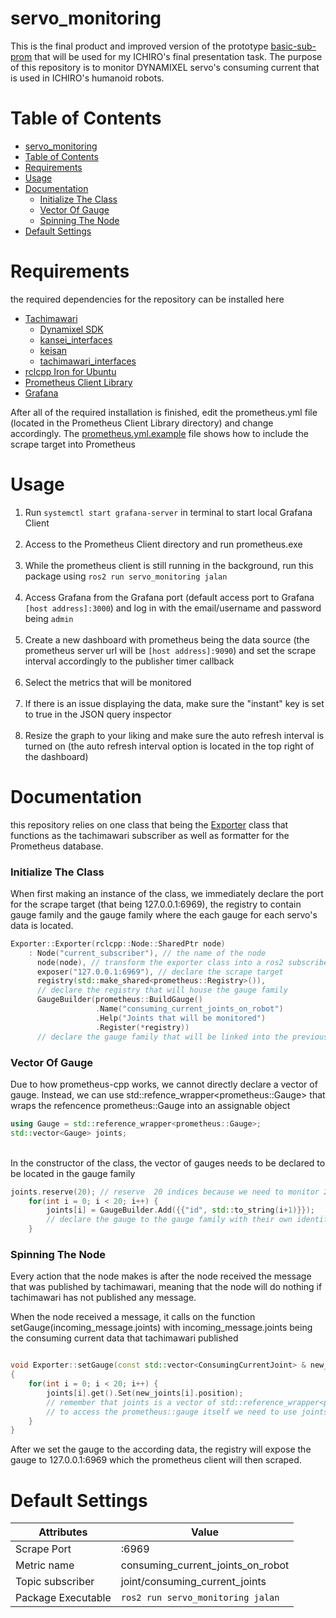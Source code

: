 # servo_monitoring
This is the final product and improved version of the prototype [basic-sub-prom](https://github.com/gerrynicho/basic-sub-prom) that will be used for my ICHIRO's final presentation task. The purpose of this repository is to monitor DYNAMIXEL servo's consuming current that is used in ICHIRO's humanoid robots.

# Table of Contents
- [servo\_monitoring](#servo_monitoring)
- [Table of Contents](#table-of-contents)
- [Requirements](#requirements)
- [Usage](#usage)
- [Documentation](#documentation)
    - [Initialize The Class](#initialize-the-class)
    - [Vector Of Gauge](#vector-of-gauge)
    - [Spinning The Node](#spinning-the-node)
- [Default Settings](#default-settings)

# Requirements
the required dependencies for the repository can be installed here
- [Tachimawari](https://github.com/ichiro-its/tachimawari/tree/feature/current-monitoring)
  - [Dynamixel SDK](https://emanual.robotis.com/docs/en/software/dynamixel/dynamixel_sdk/download/)
  - [kansei_interfaces](https://github.com/ichiro-its/kansei_interfaces)
  - [keisan](https://github.com/ichiro-its/keisan)
  - [tachimawari_interfaces](https://github.com/ichiro-its/tachimawari_interfaces)
- [rclcpp Iron for Ubuntu](https://docs.ros.org/en/iron/Installation/Ubuntu-Install-Debians.html)
- [Prometheus Client Library](https://github.com/jupp0r/prometheus-cpp)
- [Grafana](https://grafana.com/docs/grafana/latest/setup-grafana/installation/debian/)

After all of the required installation is finished, edit the prometheus.yml file (located in the Prometheus Client Library directory) and change accordingly. The [prometheus.yml.example](https://github.com/gerrynicho/servo_monitoring/blob/689e30d8aa3bc7c1d2f6a7a94e8914be77801b61/prometheus.yml.example) file shows how to include the scrape target into Prometheus

# Usage
1. Run `systemctl start grafana-server` in terminal to start local Grafana Client
<br/><br/>
2. Access to the Prometheus Client directory and run prometheus.exe 
<br/><br/>
3. While the prometheus client is still running in the background, run this package using `ros2 run servo_monitoring jalan` 
<br/><br/>
4. Access Grafana from the Grafana port (default access port to Grafana `[host address]:3000`) and log in with the email/username and password being `admin`
<br/><br/>
5. Create a new dashboard with prometheus being the data source (the prometheus server url will be `[host address]:9090`) and set the scrape interval accordingly to the publisher timer callback
<br/><br/>
6. Select the metrics that will be monitored
<br/><br/>
7. If there is an issue displaying the data, make sure the "instant" key is set to true in the JSON query inspector
<br/><br/>
8. Resize the graph to your liking and make sure the auto refresh interval is turned on (the auto refresh interval option is located in the top right of the dashboard)

# Documentation
this repository relies on one class that being the [Exporter](https://github.com/gerrynicho/servo_monitoring/blob/689e30d8aa3bc7c1d2f6a7a94e8914be77801b61/include/servo_monitoring/exporter.hpp#L22) class that functions as the tachimawari subscriber as well as formatter for the Prometheus database.

### Initialize The Class
When first making an instance of the class, we immediately declare the port for the scrape target (that being 127.0.0.1:6969), the registry to contain gauge family and the gauge family where the each gauge for each servo's data is located.
```cpp
Exporter::Exporter(rclcpp::Node::SharedPtr node) 
    : Node("current_subscriber"), // the name of the node
      node(node), // transform the exporter class into a ros2 subscriber node
      exposer("127.0.0.1:6969"), // declare the scrape target
      registry(std::make_shared<prometheus::Registry>()), 
      // declare the registry that will house the gauge family
      GaugeBuilder(prometheus::BuildGauge()
                   .Name("consuming_current_joints_on_robot")
                   .Help("Joints that will be monitored")
                   .Register(*registry)) 
      // declare the gauge family that will be linked into the previously declared registry
```
### Vector Of Gauge
Due to how prometheus-cpp works, we cannot directly declare a vector of gauge. Instead, we can use std::refence_wrapper\<prometheus::Gauge> that wraps the refencence prometheus::Gauge into an assignable object 
```cpp
using Gauge = std::reference_wrapper<prometheus::Gauge>;
std::vector<Gauge> joints;
```
<br/>
In the constructor of the class, the vector of gauges needs to be declared to be located in the gauge family

```cpp
joints.reserve(20); // reserve  20 indices because we need to monitor 20 servos
    for(int i = 0; i < 20; i++) {
        joints[i] = GaugeBuilder.Add({{"id", std::to_string(i+1)}}); 
        // declare the gauge to the gauge family with their own identifying id label
    }
```

### Spinning The Node
Every action that the node makes is after the node received the message that was published by tachimawari, meaning that the node will do nothing if tachimawari has not published any message.

When the node received a message, it calls on the function setGauge(incoming_message.joints) with incoming_message.joints being the consuming current data that tachimawari published

```cpp

void Exporter::setGauge(const std::vector<ConsumingCurrentJoint> & new_joints) const
{
    for(int i = 0; i < 20; i++) {
        joints[i].get().Set(new_joints[i].position); 
        // remember that joints is a vector of std::reference_wrapper<prometheus::Gauge>
        // to access the prometheus::gauge itself we need to use joints[i].get()
    }
}
```

After we set the gauge to the according data, the registry will expose the gauge to 127.0.0.1:6969 which the prometheus client will then scraped.



# Default Settings
| Attributes | Value |
| ---------- | ----- |
| Scrape Port | :6969 |
| Metric name | consuming_current_joints_on_robot|
| Topic subscriber | joint/consuming_current_joints |
| Package Executable | `ros2 run servo_monitoring jalan`|

